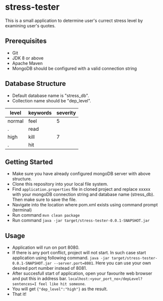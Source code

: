 # stress-tester
This is a small application to determine user's currect stress level by examining user's quotes.

## Prerequisites
* Git
* JDK 8 or above
* Apache Maven
* MongoDB should be configured with a valid connection string

## Database Structure
* Default database name is "stress_db".
* Collection name should be "dep_level".

level|keywords|severity
-----|--------|--------
normal|feel|5
 . |read|
high|kill|7
  .|hit|

## Getting Started
* Make sure you have already configured mongoDB server with above structure.
* Clone this repository into your local file system.
* Find ``application.properties`` file in cloned project and replace xxxxx with your mongoDB connection string and database name (stress_db). Then make sure to save the file.
* Navigate into the location where pom.xml exists using command prompt (terminal)
* Run command `mvn clean package`
* Run command `java -jar target/stress-tester-0.0.1-SNAPSHOT.jar`

## Usage
* Application will run on port 8080.
* If there is any port conflict, project will not start. In such case start application using following command.
`java -jar target/stress-tester-0.0.1-SNAPSHOT.jar --server.port=8081`. Here you can use your own desired port number instead of 8081.
* After succesfull start of application, open your favourite web browser and put this in address bar. `localhost:<your_port_no>/depLevel?sentences=I feel like hit someone`.
* You will get `{"dep_level":"high"}` as the result.
* That it!

